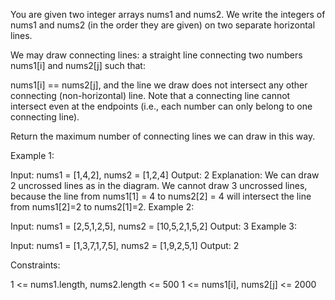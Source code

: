 You are given two integer arrays nums1 and nums2. We write the integers of nums1 and nums2 (in the order they are given) on two separate horizontal lines.

We may draw connecting lines: a straight line connecting two numbers nums1[i] and nums2[j] such that:

nums1[i] == nums2[j], and
the line we draw does not intersect any other connecting (non-horizontal) line.
Note that a connecting line cannot intersect even at the endpoints (i.e., each number can only belong to one connecting line).

Return the maximum number of connecting lines we can draw in this way.

 

Example 1:


Input: nums1 = [1,4,2], nums2 = [1,2,4]
Output: 2
Explanation: We can draw 2 uncrossed lines as in the diagram.
We cannot draw 3 uncrossed lines, because the line from nums1[1] = 4 to nums2[2] = 4 will intersect the line from nums1[2]=2 to nums2[1]=2.
Example 2:

Input: nums1 = [2,5,1,2,5], nums2 = [10,5,2,1,5,2]
Output: 3
Example 3:

Input: nums1 = [1,3,7,1,7,5], nums2 = [1,9,2,5,1]
Output: 2
 

Constraints:

1 <= nums1.length, nums2.length <= 500
1 <= nums1[i], nums2[j] <= 2000
